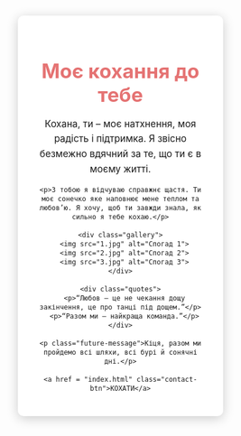 <!DOCTYPE html>
<html lang="uk">
<head>
  <meta charset="UTF-8">
  <meta name="viewport" content="width=device-width, initial-scale=1.0">
  <title>Моє кохання до тебе</title>
  <style>
    /* Основний стиль */
    * {
      margin: 0;
      padding: 0;
      box-sizing: border-box;
    }

    body {
      font-family: Arial, sans-serif;
      background: linear-gradient(135deg, #ff9a9e 0%, #fad0c4 99%);
      display: flex;
      justify-content: center;
      align-items: center;
      min-height: 100vh;
      color: #333;
    }

    .container {
      width: 90%;
      max-width: 700px;
      background: #fff;
      padding: 2em;
      box-shadow: 0px 4px 20px rgba(0, 0, 0, 0.2);
      border-radius: 10px;
      text-align: center;
    }

    h1 {
      font-size: 2.5em;
      color: #e57373;
      margin-bottom: 0.5em;
    }

    p {
      font-size: 1.2em;
      margin: 0.5em 0;
      line-height: 1.6;
    }

    .gallery {
      margin: 1.5em 0;
      display: flex;
      justify-content: center;
      gap: 15px;
    }

    .gallery img {
      width: 100%;
      max-width: 250px;
      height: 250px;
      object-fit: cover;
      border-radius: 8px;
      box-shadow: 0 4px 8px rgba(0, 0, 0, 0.2);
    }

    .future-message {
      margin-top: 2em;
      font-style: italic;
      color: #333;
      font-size: 1.1em;
    }

    .quotes {
      margin: 2em 0;
      padding: 1em;
      font-style: italic;
      color: #555;
      border-left: 4px solid #e57373;
    }

    .contact-btn {
      display: inline-block;
      margin-top: 1.5em;
      padding: 0.8em 1.5em;
      color: #fff;
      background-color: #e57373;
      text-decoration: none;
      border-radius: 5px;
      transition: background-color 0.3s;
    }

    .contact-btn:hover {
      background-color: #d32f2f;
    }
  </style>
</head>
<body>
  <div class="container">
    <h1>Моє кохання до тебе</h1>
    <p>Кохана, ти – моє натхнення, моя радість і підтримка. Я звісно безмежно вдячний за те, що ти є в моєму житті.</p>
    
    <p>З тобою я відчуваю справжнє щастя. Ти моє сонечко яке наповнює мене теплом та любов’ю. Я хочу, щоб ти завжди знала, як сильно я тебе кохаю.</p>

    <div class="gallery">
      <img src="1.jpg" alt="Спогад 1">
      <img src="2.jpg" alt="Спогад 2">
      <img src="3.jpg" alt="Спогад 3">
    </div>

    <div class="quotes">
      <p>“Любов – це не чекання дощу закінчення, це про танці під дощем.”</p>
      <p>“Разом ми – найкраща команда.”</p>
    </div>

    <p class="future-message">Кіця, разом ми пройдемо всі шляхи, всі бурі й сонячні дні.</p>

    <a href = "index.html" class="contact-btn">КОХАТИ</a>
  </div>
</body>
</html>
